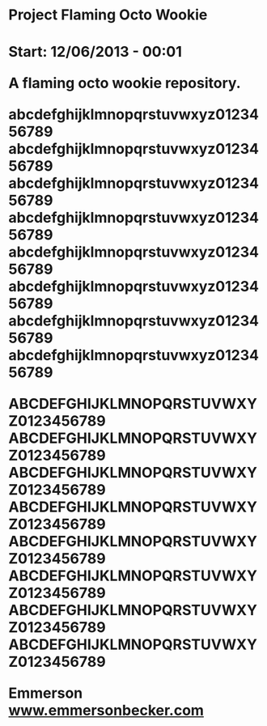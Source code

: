 <h1>Project Flaming Octo Wookie<h1>

Start: 12/06/2013 - 00:01

A flaming octo wookie repository.

abcdefghijklmnopqrstuvwxyz0123456789
abcdefghijklmnopqrstuvwxyz0123456789
abcdefghijklmnopqrstuvwxyz0123456789
abcdefghijklmnopqrstuvwxyz0123456789
abcdefghijklmnopqrstuvwxyz0123456789
abcdefghijklmnopqrstuvwxyz0123456789
abcdefghijklmnopqrstuvwxyz0123456789
abcdefghijklmnopqrstuvwxyz0123456789

ABCDEFGHIJKLMNOPQRSTUVWXYZ0123456789
ABCDEFGHIJKLMNOPQRSTUVWXYZ0123456789
ABCDEFGHIJKLMNOPQRSTUVWXYZ0123456789
ABCDEFGHIJKLMNOPQRSTUVWXYZ0123456789
ABCDEFGHIJKLMNOPQRSTUVWXYZ0123456789
ABCDEFGHIJKLMNOPQRSTUVWXYZ0123456789
ABCDEFGHIJKLMNOPQRSTUVWXYZ0123456789
ABCDEFGHIJKLMNOPQRSTUVWXYZ0123456789

Emmerson
www.emmersonbecker.com

